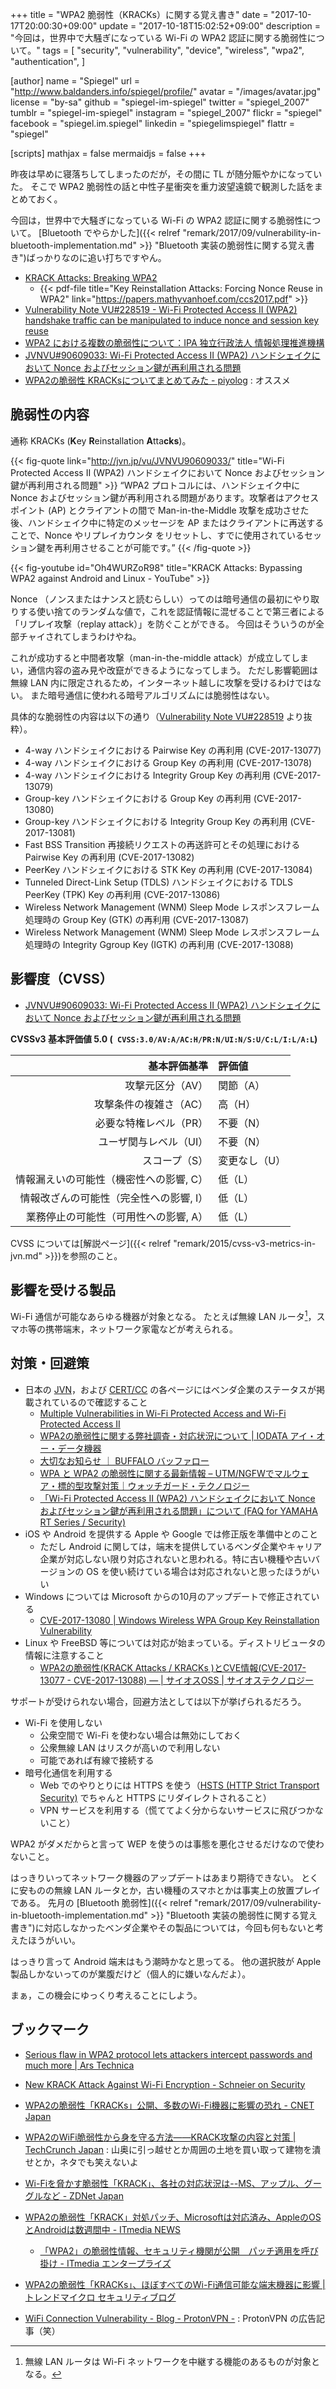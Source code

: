+++
title = "WPA2 脆弱性（KRACKs）に関する覚え書き"
date =  "2017-10-17T20:00:30+09:00"
update =  "2017-10-18T15:02:52+09:00"
description = "今回は，世界中で大騒ぎになっている Wi-Fi の WPA2 認証に関する脆弱性について。"
tags = [
  "security",
  "vulnerability",
  "device",
  "wireless",
  "wpa2",
  "authentication",
]

[author]
  name      = "Spiegel"
  url       = "http://www.baldanders.info/spiegel/profile/"
  avatar    = "/images/avatar.jpg"
  license   = "by-sa"
  github    = "spiegel-im-spiegel"
  twitter   = "spiegel_2007"
  tumblr    = "spiegel-im-spiegel"
  instagram = "spiegel_2007"
  flickr    = "spiegel"
  facebook  = "spiegel.im.spiegel"
  linkedin  = "spiegelimspiegel"
  flattr    = "spiegel"

[scripts]
  mathjax = false
  mermaidjs = false
+++

昨夜は早めに寝落ちしてしまったのだが，その間に TL が随分賑やかになっていた。
そこで WPA2 脆弱性の話と中性子星衝突を重力波望遠鏡で観測した話をまとめておく。

今回は，世界中で大騒ぎになっている Wi-Fi の WPA2 認証に関する脆弱性について。
[Bluetooth でやらかした]({{< relref "remark/2017/09/vulnerability-in-bluetooth-implementation.md" >}} "Bluetooth 実装の脆弱性に関する覚え書き")ばっかりなのに追い打ちですやん。

- [KRACK Attacks: Breaking WPA2](https://www.krackattacks.com/)
    - {{< pdf-file title="Key Reinstallation Attacks: Forcing Nonce Reuse in WPA2" link="https://papers.mathyvanhoef.com/ccs2017.pdf" >}}
- [Vulnerability Note VU#228519 - Wi-Fi Protected Access II (WPA2) handshake traffic can be manipulated to induce nonce and session key reuse](https://www.kb.cert.org/vuls/id/228519)
- [WPA2 における複数の脆弱性について：IPA 独立行政法人 情報処理推進機構](https://www.ipa.go.jp/security/ciadr/vul/20171017_WPA2.html)
- [JVNVU#90609033: Wi-Fi Protected Access II (WPA2) ハンドシェイクにおいて Nonce およびセッション鍵が再利用される問題](http://jvn.jp/vu/JVNVU90609033/)
- [WPA2の脆弱性 KRACKsについてまとめてみた - piyolog](http://d.hatena.ne.jp/Kango/20171016/1488907259) : オススメ

## 脆弱性の内容

通称 KRACKs (**K**ey **R**einstallation **A**tta**cks**)。

{{< fig-quote link="http://jvn.jp/vu/JVNVU90609033/" title="Wi-Fi Protected Access II (WPA2) ハンドシェイクにおいて Nonce およびセッション鍵が再利用される問題" >}}
<q>WPA2 プロトコルには、ハンドシェイク中に Nonce およびセッション鍵が再利用される問題があります。攻撃者はアクセスポイント (AP) とクライアントの間で Man-in-the-Middle 攻撃を成功させた後、ハンドシェイク中に特定のメッセージを AP またはクライアントに再送することで、Nonce やリプレイカウンタ をリセットし、すでに使用されているセッション鍵を再利用させることが可能です。</q>
{{< /fig-quote >}}

{{< fig-youtube id="Oh4WURZoR98" title="KRACK Attacks: Bypassing WPA2 against Android and Linux - YouTube" >}}

Nonce （ノンスまたはナンスと読むらしい）ってのは暗号通信の最初にやり取りする使い捨てのランダムな値で，これを認証情報に混ぜることで第三者による「リプレイ攻撃（replay attack）」を防ぐことができる。
今回はそういうのが全部チャイされてしまうわけやね。

これが成功すると中間者攻撃（man-in-the-middle attack）が成立してしまい，通信内容の盗み見や改竄ができるようになってしまう。
ただし影響範囲は無線 LAN 内に限定されるため，インターネット越しに攻撃を受けるわけではない。
また暗号通信に使われる暗号アルゴリズムには脆弱性はない。

具体的な脆弱性の内容は以下の通り（[Vulnerability Note VU#228519](http://jvn.jp/vu/JVNVU90609033/) より抜粋）。

- 4-way ハンドシェイクにおける Pairwise Key の再利用 (CVE-2017-13077)
- 4-way ハンドシェイクにおける Group Key の再利用 (CVE-2017-13078)
- 4-way ハンドシェイクにおける Integrity Group Key の再利用 (CVE-2017-13079)
- Group-key ハンドシェイクにおける Group Key の再利用 (CVE-2017-13080)
- Group-key ハンドシェイクにおける Integrity Group Key の再利用 (CVE-2017-13081)
- Fast BSS Transition 再接続リクエストの再送許可とその処理における Pairwise Key の再利用 (CVE-2017-13082)
- PeerKey ハンドシェイクにおける STK Key の再利用 (CVE-2017-13084)
- Tunneled Direct-Link Setup (TDLS) ハンドシェイクにおける TDLS PeerKey (TPK) Key の再利用 (CVE-2017-13086)
- Wireless Network Management (WNM) Sleep Mode レスポンスフレーム処理時の Group Key (GTK) の再利用 (CVE-2017-13087)
- Wireless Network Management (WNM) Sleep Mode レスポンスフレーム処理時の Integrity Ggroup Key (IGTK) の再利用 (CVE-2017-13088)

## 影響度（CVSS）

- [JVNVU#90609033: Wi-Fi Protected Access II (WPA2) ハンドシェイクにおいて Nonce およびセッション鍵が再利用される問題](http://jvn.jp/vu/JVNVU90609033/)

**CVSSv3 基本評価値 5.0 (` CVSS:3.0/AV:A/AC:H/PR:N/UI:N/S:U/C:L/I:L/A:L`)**

| 基本評価基準                            | 評価値            |
|----------------------------------------:|:------------------|
| 攻撃元区分（AV）                        | 関節（A）         |
| 攻撃条件の複雑さ（AC）                  | 高（H）           |
| 必要な特権レベル（PR）                  | 不要（N）         |
| ユーザ関与レベル（UI）                  | 不要（N）         |
| スコープ（S）                           | 変更なし（U）     |
| 情報漏えいの可能性（機密性への影響, C） | 低（L）           |
| 情報改ざんの可能性（完全性への影響, I） | 低（L）           |
| 業務停止の可能性（可用性への影響, A）   | 低（L）           |

CVSS については[解説ページ]({{< relref "remark/2015/cvss-v3-metrics-in-jvn.md" >}})を参照のこと。

## 影響を受ける製品

Wi-Fi 通信が可能なあらゆる機器が対象となる。
たとえば無線 LAN ルータ[^rt1]，スマホ等の携帯端末，ネットワーク家電などが考えられる。

[^rt1]: 無線 LAN ルータは Wi-Fi ネットワークを中継する機能のあるものが対象となる。

## 対策・回避策

- 日本の [JVN](http://jvn.jp/vu/JVNVU90609033/)，および [CERT/CC](https://www.kb.cert.org/vuls/id/228519) の各ページにはベンダ企業のステータスが掲載されているので確認すること
    - [Multiple Vulnerabilities in Wi-Fi Protected Access and Wi-Fi Protected Access II](https://tools.cisco.com/security/center/content/CiscoSecurityAdvisory/cisco-sa-20171016-wpa)
    - [WPA2の脆弱性に関する弊社調査・対応状況について | IODATA アイ・オー・データ機器](http://www.iodata.jp/support/information/2017/wpa2/)
    - [大切なお知らせ ｜ BUFFALO バッファロー](http://buffalo.jp/support_s/t20171017.html)
    - [WPA と WPA2 の脆弱性に関する最新情報 – UTM/NGFWでマルウェア・標的型攻撃対策｜ウォッチガード・テクノロジー](https://www.watchguard.co.jp/security-news/wpa-and-wpa2-vulnerabilities-update.html)
    - [「Wi-Fi Protected Access II (WPA2) ハンドシェイクにおいて Nonce およびセッション鍵が再利用される問題」について (FAQ for YAMAHA RT Series / Security)](http://www.rtpro.yamaha.co.jp/RT/FAQ/Security/JVNVU90609033.html)
- iOS や Android を提供する Apple や Google では修正版を準備中とのこと
    - ただし Android に関しては，端末を提供しているベンダ企業やキャリア企業が対応しない限り対応されないと思われる。特に古い機種や古いバージョンの OS を使い続けている場合は対応されないと思ったほうがいい
- Windows については Microsoft からの10月のアップデートで修正されている
    - [CVE-2017-13080 | Windows Wireless WPA Group Key Reinstallation Vulnerability](https://portal.msrc.microsoft.com/en-US/security-guidance/advisory/CVE-2017-13080)
- Linux や FreeBSD 等については対応が始まっている。ディストリビュータの情報に注意すること
    - [WPA2の脆弱性(KRACK Attacks / KRACKs )とCVE情報(CVE-2017-13077 - CVE-2017-13088) — | サイオスOSS | サイオステクノロジー](https://oss.sios.com/security/wpa-security-vulnerability-20171016)

サポートが受けられない場合，回避方法としては以下が挙げられるだろう。

- Wi-Fi を使用しない
    - 公衆空間で Wi-Fi を使わない場合は無効にしておく
    - 公衆無線 LAN はリスクが高いので利用しない
    - 可能であれば有線で接続する
- 暗号化通信を利用する
    - Web でのやりとりには HTTPS を使う（[HSTS (HTTP Strict Transport Security)](https://developer.mozilla.org/ja/docs/Web/Security/HTTP_Strict_Transport_Security "HTTP Strict Transport Security - Web セキュリティ | MDN") でちゃんと HTTPS にリダイレクトされること）
    - VPN サービスを利用する（慌ててよく分からないサービスに飛びつかないこと）

WPA2 がダメだからと言って WEP を使うのは事態を悪化させるだけなので使わないこと。

はっきりいってネットワーク機器のアップデートはあまり期待できない。
とくに安ものの無線 LAN ルータとか，古い機種のスマホとかは事実上の放置プレイである。
先月の [Bluetooth 脆弱性]({{< relref "remark/2017/09/vulnerability-in-bluetooth-implementation.md" >}} "Bluetooth 実装の脆弱性に関する覚え書き")に対応しなかったベンダ企業やその製品については，今回も何もないと考えたほうがいい。

はっきり言って Android 端末はもう潮時かなと思ってる。
他の選択肢が Apple 製品しかないってのが業腹だけど（個人的に嫌いなんだよ）。

まぁ，この機会にゆっくり考えることにしよう。

## ブックマーク

- [Serious flaw in WPA2 protocol lets attackers intercept passwords and much more | Ars Technica](https://arstechnica.com/information-technology/2017/10/severe-flaw-in-wpa2-protocol-leaves-wi-fi-traffic-open-to-eavesdropping/)
- [New KRACK Attack Against Wi-Fi Encryption - Schneier on Security](https://www.schneier.com/blog/archives/2017/10/new_krack_attac.html)

- [WPA2の脆弱性「KRACKs」公開、多数のWi-Fi機器に影響の恐れ - CNET Japan](https://japan.cnet.com/article/35108859/)
- [WPA2のWiFi脆弱性から身を守る方法――KRACK攻撃の内容と対策 | TechCrunch Japan](http://jp.techcrunch.com/2017/10/17/20171016heres-what-you-can-do-to-protect-yourself-from-the-krack-wifi-vulnerability/) : 山奥に引っ越せとか周囲の土地を買い取って建物を潰せとか，ネタでも笑えないよ
- [Wi-Fiを脅かす脆弱性「KRACK」、各社の対応状況は--MS、アップル、グーグルなど - ZDNet Japan](https://japan.zdnet.com/article/35108863/)
- [WPA2の脆弱性「KRACK」対処パッチ、Microsoftは対応済み、AppleのOSとAndroidは数週間中 - ITmedia NEWS](http://www.itmedia.co.jp/news/articles/1710/17/news044.html)
    - [「WPA2」の脆弱性情報、セキュリティ機関が公開　パッチ適用を呼び掛け - ITmedia エンタープライズ](http://www.itmedia.co.jp/enterprise/articles/1710/17/news048.html)
- [WPA2の脆弱性「KRACKs」、ほぼすべてのWi-Fi通信可能な端末機器に影響 | トレンドマイクロ セキュリティブログ](http://blog.trendmicro.co.jp/archives/16162)
- [WiFi Connection Vulnerability - Blog - ProtonVPN -](https://protonvpn.com/blog/wifi-vulnerability-krack/) : ProtonVPN の広告記事（笑）
